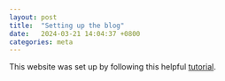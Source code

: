 ```yaml
---
layout: post
title:  "Setting up the blog"
date:   2024-03-21 14:04:37 +0800
categories: meta
---
```


This website was set up by following this helpful [tutorial](https://chadbaldwin.net/2021/03/14/how-to-build-a-sql-blog.html).